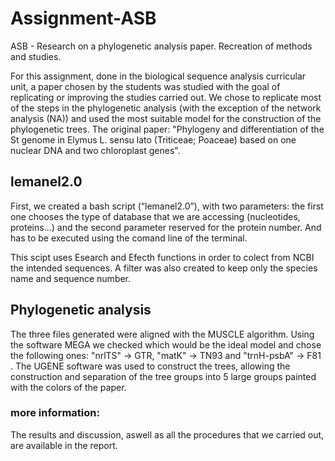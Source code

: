 # Assignment-ASB
ASB - Research on a phylogenetic analysis paper. Recreation of methods and studies.

For this assignment, done in the biological sequence analysis curricular unit, a paper chosen by the students was studied with the goal of replicating or improving the studies carried out.
We chose to replicate most of the steps in the phylogenetic analysis (with the exception of the network analysis (NA)) and used the most suitable model for the construction of the phylogenetic trees. The original paper: "Phylogeny and differentiation of the St genome in Elymus L. sensu lato (Triticeae; Poaceae) based on one nuclear DNA and two chloroplast genes".

## lemanel2.0 
First, we created a bash script (“lemanel2.0”), with two parameters: the first one chooses the type of database that we are accessing (nucleotides, proteins...) and the second parameter reserved for the protein number. And has to be executed using the comand line of the terminal. 

This scipt uses Esearch and Efecth functions in order to colect from NCBI the intended sequences. A filter was also created to keep only the species name and sequence number.

## Phylogenetic analysis
The three files generated were aligned with the MUSCLE algorithm.
Using the software MEGA we checked which would be the ideal model and chose the following ones: "nrlTS" -> GTR, "matK" -> TN93 and "trnH-psbA" -> F81 .
The UGENE software was used to construct the trees, allowing the construction and separation of the tree groups into 5 large groups painted with the colors of the paper.

### more information:
The results and discussion, aswell as all the procedures that we carried out, are available in the report. 
